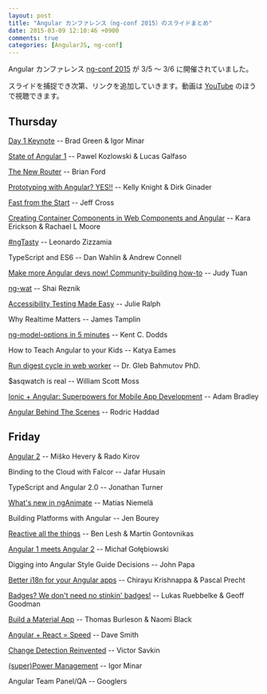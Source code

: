 ```yaml
---
layout: post
title: "Angular カンファレンス（ng-conf 2015）のスライドまとめ"
date: 2015-03-09 12:10:46 +0900
comments: true
categories: [AngularJS, ng-conf]
---
```


Angular カンファレンス [ng-conf 2015](http://www.ng-conf.org) が 3/5 〜 3/6 に開催されていました。

スライドを捕捉でき次第、リンクを追加していきます。動画は [YouTube](https://www.youtube.com/channel/UCm9iiIfgmVODUJxINecHQkA) のほうで視聴できます。

## Thursday

[Day 1 Keynote](https://docs.google.com/presentation/d/1d03YJ1gKhMZkV-87m9lsS_gnXASVDdSfYvuvzHIro6g/pub?start=false&loop=false&delayms=3000&slide=id.p)
-- Brad Green & Igor Minar

[State of Angular 1](https://docs.google.com/presentation/d/1_3JH2nlubaktyaKzWo7ikBP2QWzaK1w7IEfLDH_x3lU/edit#slide=id.p)
-- Pawel Kozlowski & Lucas Galfaso

[The New Router](https://docs.google.com/presentation/d/1UtlOESedCKC1bHnx0F0w8LzFzVh4BOMr9g6GfCSR-Lw/edit#slide=id.p)
-- Brian Ford

[Prototyping with Angular? YES!!](https://docs.google.com/presentation/d/1NUkSRbc3MtuDCCy0PgVYitjFaGxEoE5ozwyq5QujXy4/pub?start=false&loop=false&delayms=60000&slide=id.g7a1e9ddbe_068)
-- Kelly Knight & Dirk Ginader

[Fast from the Start](https://docs.google.com/presentation/d/1kN0k67_dqcuTNkCwvltkrzn_QxrN5ktibAKDfd2FAjQ/edit?usp=sharing)
-- Jeff Cross

[Creating Container Components in Web Components and Angular](https://docs.google.com/presentation/d/1SZ05jFRF9Rfsrn39z5-vdyLbY37XZGEgQfZ1uIOaEEo/pub?start=false&loop=false#slide=id.g6326acee8_1314)
-- Kara Erickson & Rachael L Moore

[#ngTasty](http://zizzamia.github.io/building-high-performance-measurable-directives/)
-- Leonardo Zizzamia

TypeScript and ES6
-- Dan Wahlin & Andrew Connell

[Make more Angular devs now! Community-building how-to](https://presentate.com/judytuna/talks/angular-and-community)
-- Judy Tuan

[ng-wat](https://docs.google.com/presentation/d/1QeCGTQhyCbKakXG5ZtorhvqtBPjOl2sAori5Zn_LqVk/edit#slide=id.g7a9960ce0_030)
-- Shai Reznik

[Accessibility Testing Made Easy](https://docs.google.com/presentation/d/1V8sRYKiEfXtD0fNYKHUQPAni70IpZxrRKuX0V4UHDD4/view#slide=id.p)
-- Julie Ralph

Why Realtime Matters
-- James Tamplin

[ng-model-options in 5 minutes](http://slides.com/kentcdodds/ng-model-options-in-5-minutes#/)
-- Kent C. Dodds

How to Teach Angular to your Kids
-- Katya Eames

[Run digest cycle in web worker](http://slides.com/bahmutov/run-digest-cycle-in-web-worker#/)
-- Dr. Gleb Bahmutov PhD.

$asqwatch is real
-- William Scott Moss

[Ionic + Angular: Superpowers for Mobile App Development](http://adamdbradley.github.io/ionic-present/#/)
-- Adam Bradley

[Angular Behind The Scenes](https://drive.google.com/file/d/0B8xFJE4iy3aXUGZXSEhEQURfNFk/view)
-- Rodric Haddad


## Friday

[Angular 2](https://docs.google.com/presentation/d/1XoizA8Dm_S3SU1jYPERmgWVIbqjGOXolpF3Jm2b8xKA/edit#slide=id.p)
-- Miško Hevery & Rado Kirov

Binding to the Cloud with Falcor
-- Jafar Husain

TypeScript and Angular 2.0
-- Jonathan Turner

[What's new in ngAnimate](http://slides.yearofmoo.com/ng-conf-2015/index.html?now123#/0/0/)
-- Matias Niemelä

Building Platforms with Angular
-- Jen Bourey

[Reactive all the things](http://mgonto.github.io/reactive-all-the-things-talk/#1)
-- Ben Lesh & Martin Gontovnikas

[Angular 1 meets Angular 2](http://mzgol.github.io/slides/ng-1-meets-ng-2/#/)
-- Michał Gołębiowski

Digging into Angular Style Guide Decisions
-- John Papa

[Better i18n for your Angular apps](https://pascalprecht.github.io/slides/better-i18n-for-your-angular-apps/#/)
-- Chirayu Krishnappa & Pascal Precht

[Badges? We don't need no stinkin' badges!](http://www.slideshare.net/simpul/badges-we-dont-need-no-stinkin-badges-45618638)
-- Lukas Ruebbelke & Geoff Goodman

[Build a Material App](https://docs.google.com/presentation/d/1ur3bCJrV1e57kJQdasfdAtjNJX2nDRUJ5c587PkaIFw/edit#slide=id.p)
-- Thomas Burleson & Naomi Black

[Angular + React = Speed](http://bit.ly/1Md6f8W)
-- Dave Smith

[Change Detection Reinvented](https://docs.google.com/presentation/d/12Y7FD_HJDCYSgj3Bvcd8FXH9y6UI9VfV5tsXPDiW2DE/edit#slide=id.g7a0f6ac65_2_0)
-- Victor Savkin

[(super)Power Management](https://docs.google.com/presentation/d/1T7OxS3thM0-DyZnpfvjxXd-NytvSFVRTc5vQZui5QYc/pub?start=false&loop=false&delayms=3000&slide=id.g8c9a1b604_2_18)
-- Igor Minar

Angular Team Panel/QA
-- Googlers
